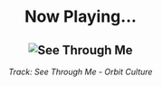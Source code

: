 <div align="center"> 
<h1>Now Playing...</h1>

![See Through Me](https://i.scdn.co/image/ab67616d00001e028f587f88a75a7b4a492066f8)
--
_<p>Track: See Through Me - Orbit Culture </p>_
</div>
